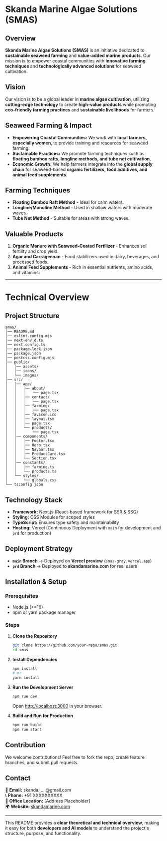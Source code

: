 # Skanda Marine Algae Solutions (SMAS)

## Overview
**Skanda Marine Algae Solutions (SMAS)** is an initiative dedicated to **sustainable seaweed farming** and **value-added marine products**. Our mission is to empower coastal communities with **innovative farming techniques** and **technologically advanced solutions** for seaweed cultivation.

## Vision
Our vision is to be a global leader in **marine algae cultivation**, utilizing **cutting-edge technology** to create **high-value products** while promoting **eco-friendly farming practices** and **sustainable livelihoods** for farmers.

## Seaweed Farming & Impact
- **Empowering Coastal Communities:** We work with **local farmers, especially women**, to provide training and resources for seaweed farming.
- **Sustainable Practices:** We promote farming techniques such as **floating bamboo rafts, longline methods, and tube net cultivation**.
- **Economic Growth:** We help farmers integrate into the **global supply chain** for seaweed-based **organic fertilizers, food additives, and animal feed supplements**.

## Farming Techniques
- **Floating Bamboo Raft Method** - Ideal for calm waters.
- **Longline/Monoline Method** - Used in shallow waters with moderate waves.
- **Tube Net Method** - Suitable for areas with strong waves.

## Valuable Products
1. **Organic Manure with Seaweed-Coated Fertilizer** - Enhances soil fertility and crop yield.
2. **Agar and Carrageenan** - Food stabilizers used in dairy, beverages, and processed foods.
3. **Animal Feed Supplements** - Rich in essential nutrients, amino acids, and vitamins.

---

# Technical Overview

## Project Structure
```
smas/
│── README.md
│── eslint.config.mjs
│── next-env.d.ts
│── next.config.ts
│── package-lock.json
│── package.json
│── postcss.config.mjs
│── public/
│   │── assets/
│   │── icons/
│   └── images/
│── src/
│   │── app/
│   │   │── about/
│   │   │   └── page.tsx
│   │   │── contact/
│   │   │   └── page.tsx
│   │   │── farming/
│   │   │   └── page.tsx
│   │   │── favicon.ico
│   │   │── layout.tsx
│   │   │── page.tsx
│   │   └── products/
│   │       └── page.tsx
│   │── components/
│   │   │── Footer.tsx
│   │   │── Hero.tsx
│   │   │── Navbar.tsx
│   │   │── ProductCard.tsx
│   │   └── Section.tsx
│   │── constants/
│   │   │── farming.ts
│   │   └── products.ts
│   └── styles/
│       └── globals.css
└── tsconfig.json
```

## Technology Stack
- **Framework:** Next.js (React-based framework for SSR & SSG)
- **Styling:** CSS Modules for scoped styles
- **TypeScript:** Ensures type safety and maintainability
- **Hosting:** Vercel (Continuous Deployment with `main` for development and `prd` for production)

## Deployment Strategy
- **`main` Branch** → Deployed on **Vercel preview** (`smas-gray.vercel.app`)
- **`prd` Branch** → Deployed to **skandamarine.com** for real users

## Installation & Setup
### Prerequisites
- Node.js (>=16)
- npm or yarn package manager

### Steps
1. **Clone the Repository**
   ```sh
   git clone https://github.com/your-repo/smas.git
   cd smas
   ```
2. **Install Dependencies**
   ```sh
   npm install
   # or
   yarn install
   ```
3. **Run the Development Server**
   ```sh
   npm run dev
   ```
   Open [http://localhost:3000](http://localhost:3000) in your browser.

4. **Build and Run for Production**
   ```sh
   npm run build
   npm run start
   ```

## Contribution
We welcome contributions! Feel free to fork the repo, create feature branches, and submit pull requests.

## Contact
📩 **Email:** skanda……@gmail.com  
📞 **Phone:** +91 XXXXXXXXXX  
🏢 **Office Location:** [Address Placeholder]  
🌍 **Website:** [skandamarine.com](https://skandamarine.com)

---

This README provides a **clear theoretical and technical overview**, making it easy for both **developers and AI models** to understand the project's structure, purpose, and functionality.
